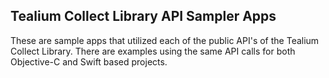 ## Tealium Collect Library API Sampler Apps

These are sample apps that utilized each of the public API's of the Tealium Collect Library.  There are examples using the same API calls for both Objective-C and Swift based projects.
